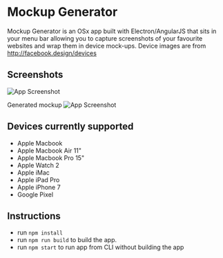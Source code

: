 # Mockup Generator

Mockup Generator is an OSx app built with Electron/AngularJS that sits in your menu bar allowing you to capture screenshots of your favourite websites and wrap them in device mock-ups. Device images are from http://facebook.design/devices

## Screenshots
![App Screenshot](https://raw.githubusercontent.com/andypotts/mockup-generator/master/screenshot1.png)

Generated mockup
![App Screenshot](https://raw.githubusercontent.com/andypotts/mockup-generator/master/screenshot2.png)

## Devices currently supported

- Apple Macbook
- Apple Macbook Air 11"
- Apple Macbook Pro 15"
- Apple Watch 2
- Apple iMac
- Apple iPad Pro
- Apple iPhone 7
- Google Pixel

## Instructions

- run `npm install`
- run `npm run build` to build the app.
- run `npm start` to run app from CLI without building the app
